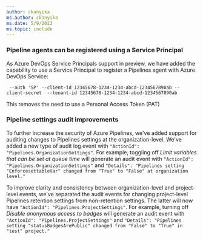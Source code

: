 ```yaml
---
author: ckanyika
ms.author: ckanyika
ms.date: 5/9/2023
ms.topic: include
---
```


### Pipeline agents can be registered using a Service Principal

As Azure DevOps Service Principals support in preview, we have added the capability to use a Service Principal to register a Pipelines agent with Azure DevOps Service:
```
 --auth 'SP' --client-id 12345678-1234-1234-abcd-1234567890ab --client-secret  --tenant-id 12345678-1234-1234-abcd-1234567890ab
```
This removes the need to use a Personal Access Token (PAT)

### Pipeline settings audit improvements

To further increase the security of Azure Pipelines, we've added support for auditing changes to Pipelines settings at the organization-level. We've added a new type of audit log event with `"ActionId": "Pipelines.OrganizationSettings"`. For example, toggling off *Limit variables that can be set at queue time* will generate an audit event with `"ActionId": "Pipelines.OrganizationSettings"` and `"Details": "Pipelines setting "EnforcesettableVar" changed from "True" to "False" at organization level."`

To improve clarity and consistency between organization-level and project-level events, we've separated the audit events for changing project-level Pipelines retention settings from non-retention settings. The latter will now have `"ActionId": "Pipelines.ProjectSettings"`. For example, turning off *Disable anonymous access to badges* will generate an audit event with `"ActionId": "Pipelines.ProjectSettings"` and `"Details": "Pipelines setting "statusBadgesArePublic" changed from "False" to "True" in "test" project."`

